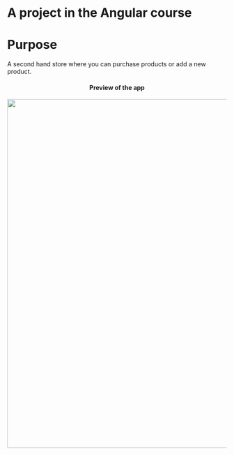 # A project in the Angular course
<h1>Purpose</h1>
<div>
A second hand store where you can purchase products or add a new product.
</div>

<div align="center">
<h4>Preview of the app</h4>
<img src="" width="800">
</div>
